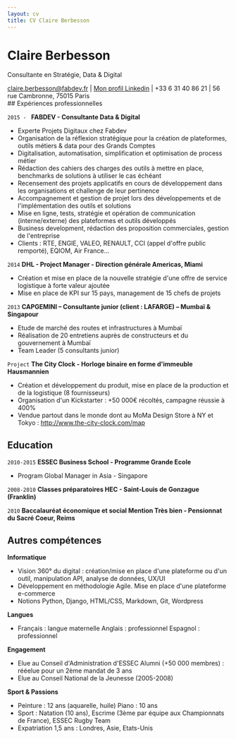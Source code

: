 ```yaml
---
layout: cv
title: CV Claire Berbesson
---
```

# Claire Berbesson

Consultante en Stratégie, Data & Digital

<div id="webaddress">
<a href="claire.berbesson@fabdev.fr">claire.berbesson@fabdev.fr</a>
| <a href="https://www.linkedin.com/in/claire-berbesson-86ba1339/">Mon profil Linkedin</a> | +33 6 31 40 86 21 | 56 rue Cambronne, 75015 Paris
</div>
## Expériences professionnelles

`2015 - `
__FABDEV - Consultante Data & Digital__
- Experte Projets Digitaux chez Fabdev
- Organisation de la réflexion stratégique pour la création de plateformes, outils métiers & data pour des Grands Comptes
- Digitalisation, automatisation, simplification et optimisation de process métier
- Rédaction des cahiers des charges des outils à mettre en place, benchmarks de solutions à utiliser le cas échéant
- Recensement des projets applicatifs en cours de développement dans les organisations et challenge de leur pertinence
- Accompagnement et gestion de projet lors des développements et de l'implémentation des outils et solutions
- Mise en ligne, tests, stratégie et opération de communication (interne/externe) des plateformes et outils développés
- Business development, rédaction des proposition commerciales, gestion de l'entreprise
- Clients : RTE, ENGIE, VALEO, RENAULT, CCI (appel d'offre public remporté), EQIOM, Air France...

`2014`
__DHL - Project Manager - Direction générale Americas, Miami__
- Création et mise en place de la nouvelle stratégie d'une offre de service logistique à forte valeur ajoutée
- Mise en place de KPI sur 15 pays, management de 15 chefs de projets

`2013`
__CAPGEMINI – Consultante junior (client : LAFARGE) – Mumbaï & Singapour__
- Etude de marché des routes et infrastructures à Mumbaï
- Réalisation de 20 entretiens auprès de constructeurs et du gouvernement à Mumbaï
- Team Leader (5 consultants junior)

`Project`
__The City Clock - Horloge binaire en forme d'immeuble Hausmannien__
- Création et développement du produit, mise en place de la production et de la logistique (8 fournisseurs)
- Organisation d'un Kickstarter : +50 000€ récoltés, campagne réussie à 400%
- Vendue partout dans le monde dont au MoMa Design Store à NY et Tokyo : http://www.the-city-clock.com/map

## Education

`2010-2015`
__ESSEC Business School - Programme Grande Ecole__
- Program Global Manager in Asia - Singapore

`2008-2010`
__Classes préparatoires HEC - Saint-Louis de Gonzague (Franklin)__

`2010`
__Baccalauréat économique et social Mention Très bien - Pensionnat du Sacré Coeur, Reims__

## Autres compétences

__Informatique__
- Vision 360° du digital : création/mise en place d'une plateforme ou d'un outil, manipulation API, analyse de données, UX/UI
- Développement en méthodologie Agile. Mise en place d'une plateforme e-commerce
- Notions Python, Django, HTML/CSS, Markdown, Git, Wordpress

__Langues__
- Français : langue maternelle Anglais : professionnel Espagnol : professionnel

__Engagement__
- Elue au Conseil d'Administration d'ESSEC Alumni (+50 000 membres) : rééelue pour un 2ème mandat de 3 ans
- Elue au Conseil National de la Jeunesse (2005-2008)

__Sport & Passions__
- Peinture : 12 ans (aquarelle, huile) Piano : 10 ans
- Sport : Natation (10 ans), Escrime (3ème par équipe aux Championnats de France), ESSEC Rugby Team
- Expatriation 1,5 ans : Londres, Asie, Etats-Unis

<!-- ### Footer

Last updated: July 2019 -->
